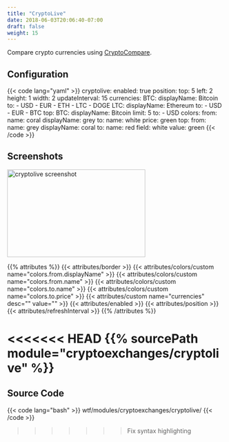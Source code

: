 ```yaml
---
title: "CryptoLive"
date: 2018-06-03T20:06:40-07:00
draft: false
weight: 15
---
```


Compare crypto currencies using [CryptoCompare](https://cryptocompare.com).

## Configuration

{{< code lang="yaml" >}}
cryptolive:
  enabled: true
  position:
    top: 5
    left: 2
    height: 1
    width: 2
  updateInterval: 15
  currencies:
    BTC:
      displayName: Bitcoin
      to:
        - USD
        - EUR
        - ETH
        - LTC
        - DOGE
    LTC:
      displayName: Ethereum
      to:
        - USD
        - EUR
        - BTC
  top:
    BTC:
      displayName: Bitcoin
      limit: 5
      to:
        - USD
  colors:
    from:
      name: coral
      displayName: grey
    to:
      name: white
      price: green
    top:
      from:
        name: grey
        displayName: coral
      to:
        name: red
        field: white
        value: green
{{< /code >}}

## Screenshots

<img class="screenshot" src="/imgs/modules/cryptolive.png" width="320" height="203" alt="cryptolive screenshot" />

{{% attributes %}}
  {{< attributes/border >}}
  {{< attributes/colors/custom name="colors.from.displayName" >}}
  {{< attributes/colors/custom name="colors.from.name" >}}
  {{< attributes/colors/custom name="colors.to.name" >}}
  {{< attributes/colors/custom name="colors.to.price" >}}
  {{< attributes/custom name="currencies" desc="" value="" >}}
  {{< attributes/enabled >}}
  {{< attributes/position >}}
  {{< attributes/refreshInterval >}}
{{% /attributes %}}

<<<<<<< HEAD
{{% sourcePath module="cryptoexchanges/cryptolive" %}}
=======
## Source Code

{{< code lang="bash" >}}
wtf/modules/cryptoexchanges/cryptolive/
{{< /code >}}
>>>>>>> Fix syntax highlighting
